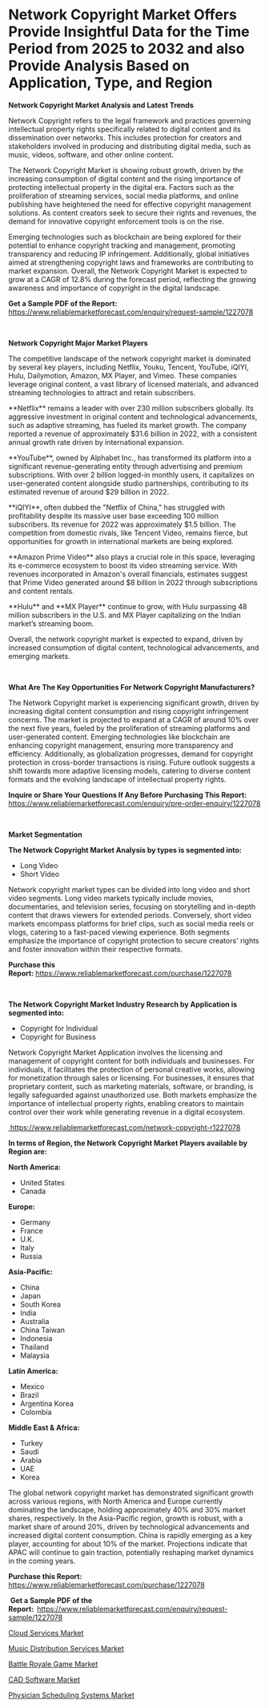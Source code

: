 <p><h1>Network Copyright Market Offers Provide Insightful Data for the Time Period from 2025 to 2032 and also Provide Analysis Based on Application, Type, and Region</h1></p><p><strong>Network Copyright Market Analysis and Latest Trends</strong></p>
<p><p>Network Copyright refers to the legal framework and practices governing intellectual property rights specifically related to digital content and its dissemination over networks. This includes protection for creators and stakeholders involved in producing and distributing digital media, such as music, videos, software, and other online content.</p><p>The Network Copyright Market is showing robust growth, driven by the increasing consumption of digital content and the rising importance of protecting intellectual property in the digital era. Factors such as the proliferation of streaming services, social media platforms, and online publishing have heightened the need for effective copyright management solutions. As content creators seek to secure their rights and revenues, the demand for innovative copyright enforcement tools is on the rise.</p><p>Emerging technologies such as blockchain are being explored for their potential to enhance copyright tracking and management, promoting transparency and reducing IP infringement. Additionally, global initiatives aimed at strengthening copyright laws and frameworks are contributing to market expansion. Overall, the Network Copyright Market is expected to grow at a CAGR of 12.8% during the forecast period, reflecting the growing awareness and importance of copyright in the digital landscape.</p></p>
<p><strong>Get a Sample PDF of the Report:&nbsp;</strong> <a href="https://www.reliablemarketforecast.com/enquiry/request-sample/1227078?utm_campaign=1906&utm_medium=2&utm_source=Github&utm_content=ia&utm_term=09032025&utm_id=network-copyright">https://www.reliablemarketforecast.com/enquiry/request-sample/1227078</a></p>
<p>&nbsp;</p>
<p><strong>Network Copyright Major Market Players</strong></p>
<p><p>The competitive landscape of the network copyright market is dominated by several key players, including Netflix, Youku, Tencent, YouTube, iQIYI, Hulu, Dailymotion, Amazon, MX Player, and Vimeo. These companies leverage original content, a vast library of licensed materials, and advanced streaming technologies to attract and retain subscribers.</p><p>**Netflix** remains a leader with over 230 million subscribers globally. Its aggressive investment in original content and technological advancements, such as adaptive streaming, has fueled its market growth. The company reported a revenue of approximately $31.6 billion in 2022, with a consistent annual growth rate driven by international expansion.</p><p>**YouTube**, owned by Alphabet Inc., has transformed its platform into a significant revenue-generating entity through advertising and premium subscriptions. With over 2 billion logged-in monthly users, it capitalizes on user-generated content alongside studio partnerships, contributing to its estimated revenue of around $29 billion in 2022.</p><p>**iQIYI**, often dubbed the "Netflix of China," has struggled with profitability despite its massive user base exceeding 100 million subscribers. Its revenue for 2022 was approximately $1.5 billion. The competition from domestic rivals, like Tencent Video, remains fierce, but opportunities for growth in international markets are being explored.</p><p>**Amazon Prime Video** also plays a crucial role in this space, leveraging its e-commerce ecosystem to boost its video streaming service. With revenues incorporated in Amazon's overall financials, estimates suggest that Prime Video generated around $8 billion in 2022 through subscriptions and content rentals.</p><p>**Hulu** and **MX Player** continue to grow, with Hulu surpassing 48 million subscribers in the U.S. and MX Player capitalizing on the Indian market’s streaming boom. </p><p>Overall, the network copyright market is expected to expand, driven by increased consumption of digital content, technological advancements, and emerging markets.</p></p>
<p>&nbsp;</p>
<p><strong>What Are The Key Opportunities For Network Copyright Manufacturers?</strong></p>
<p><p>The Network Copyright market is experiencing significant growth, driven by increasing digital content consumption and rising copyright infringement concerns. The market is projected to expand at a CAGR of around 10% over the next five years, fueled by the proliferation of streaming platforms and user-generated content. Emerging technologies like blockchain are enhancing copyright management, ensuring more transparency and efficiency. Additionally, as globalization progresses, demand for copyright protection in cross-border transactions is rising. Future outlook suggests a shift towards more adaptive licensing models, catering to diverse content formats and the evolving landscape of intellectual property rights.</p></p>
<p><strong>Inquire or Share Your Questions If Any Before Purchasing This Report:</strong> <a href="https://www.reliablemarketforecast.com/enquiry/pre-order-enquiry/1227078?utm_campaign=1906&utm_medium=2&utm_source=Github&utm_content=ia&utm_term=09032025&utm_id=network-copyright">https://www.reliablemarketforecast.com/enquiry/pre-order-enquiry/1227078</a></p>
<p>&nbsp;</p>
<p><strong>Market Segmentation</strong></p>
<p><strong>The Network Copyright Market Analysis by types is segmented into:</strong></p>
<p><ul><li>Long Video</li><li>Short Video</li></ul></p>
<p><p>Network copyright market types can be divided into long video and short video segments. Long video markets typically include movies, documentaries, and television series, focusing on storytelling and in-depth content that draws viewers for extended periods. Conversely, short video markets encompass platforms for brief clips, such as social media reels or vlogs, catering to a fast-paced viewing experience. Both segments emphasize the importance of copyright protection to secure creators' rights and foster innovation within their respective formats.</p></p>
<p><strong>Purchase this Report:&nbsp;</strong><a href="https://www.reliablemarketforecast.com/purchase/1227078?utm_campaign=1906&utm_medium=2&utm_source=Github&utm_content=ia&utm_term=09032025&utm_id=network-copyright">https://www.reliablemarketforecast.com/purchase/1227078</a></p>
<p>&nbsp;</p>
<p><strong>The Network Copyright Market Industry Research by Application is segmented into:</strong></p>
<p><ul><li>Copyright for Individual</li><li>Copyright for Business</li></ul></p>
<p><p>Network Copyright Market Application involves the licensing and management of copyright content for both individuals and businesses. For individuals, it facilitates the protection of personal creative works, allowing for monetization through sales or licensing. For businesses, it ensures that proprietary content, such as marketing materials, software, or branding, is legally safeguarded against unauthorized use. Both markets emphasize the importance of intellectual property rights, enabling creators to maintain control over their work while generating revenue in a digital ecosystem.</p></p>
<p><a href="https://www.reliablemarketforecast.com/network-copyright-r1227078?utm_campaign=1906&utm_medium=2&utm_source=Github&utm_content=ia&utm_term=09032025&utm_id=network-copyright">&nbsp;https://www.reliablemarketforecast.com/network-copyright-r1227078</a></p>
<p><strong>In terms of Region, the Network Copyright Market Players available by Region are:</strong></p>
<p>
    <p> <strong> North America: </strong>
        <ul>
            <li>United States</li>
            <li>Canada</li>
        </ul>
        </p> 
    <p> <strong> Europe: </strong>
        <ul>
            <li>Germany</li>
            <li>France</li>
            <li>U.K.</li>
            <li>Italy</li>
            <li>Russia</li>
        </ul>
        </p> 
    <p> <strong> Asia-Pacific: </strong>
        <ul>
            <li>China</li>
            <li>Japan</li>
            <li>South Korea</li>
            <li>India</li>
            <li>Australia</li>
            <li>China Taiwan</li>
            <li>Indonesia</li>
            <li>Thailand</li>
            <li>Malaysia</li>
        </ul>
        </p> 
    <p> <strong> Latin America: </strong>
        <ul>
            <li>Mexico</li>
            <li>Brazil</li>
            <li>Argentina Korea</li>
            <li>Colombia</li>
        </ul>
        </p> 
    <p> <strong> Middle East & Africa: </strong>
        <ul>
            <li>Turkey</li>
            <li>Saudi</li>
            <li>Arabia</li>
            <li>UAE</li>
            <li>Korea</li>
        </ul>
    </p>
    </p>
<p><p>The global network copyright market has demonstrated significant growth across various regions, with North America and Europe currently dominating the landscape, holding approximately 40% and 30% market shares, respectively. In the Asia-Pacific region, growth is robust, with a market share of around 20%, driven by technological advancements and increased digital content consumption. China is rapidly emerging as a key player, accounting for about 10% of the market. Projections indicate that APAC will continue to gain traction, potentially reshaping market dynamics in the coming years.</p></p>
<p><strong>Purchase this Report: </strong><a href="https://www.reliablemarketforecast.com/purchase/1227078?utm_campaign=1906&utm_medium=2&utm_source=Github&utm_content=ia&utm_term=09032025&utm_id=network-copyright">https://www.reliablemarketforecast.com/purchase/1227078</a></p>
<p>&nbsp;<strong>Get a Sample PDF of the Report:&nbsp;&nbsp;</strong><a href="https://www.reliablemarketforecast.com/enquiry/request-sample/1227078?utm_campaign=1906&utm_medium=2&utm_source=Github&utm_content=ia&utm_term=09032025&utm_id=network-copyright">https://www.reliablemarketforecast.com/enquiry/request-sample/1227078</a></p>
<p><strong></strong></p>
<p><p><a href="https://github.com/akramisabtu/Market-Research-Report-List-1/blob/main/cloud-services-market.md?utm_campaign=1906&utm_medium=2&utm_source=Github&utm_content=ia&utm_term=09032025&utm_id=network-copyright">Cloud Services Market</a></p><p><a href="https://github.com/dringals/Market-Research-Report-List-6/blob/main/music-distribution-services-market.md?utm_campaign=1906&utm_medium=2&utm_source=Github&utm_content=ia&utm_term=09032025&utm_id=network-copyright">Music Distribution Services Market</a></p><p><a href="https://github.com/omduthkevork/Market-Research-Report-List-1/blob/main/battle-royale-game-market.md?utm_campaign=1906&utm_medium=2&utm_source=Github&utm_content=ia&utm_term=09032025&utm_id=network-copyright">Battle Royale Game Market</a></p><p><a href="https://github.com/cherrivacius/Market-Research-Report-List-1/blob/main/cad-software-market.md?utm_campaign=1906&utm_medium=2&utm_source=Github&utm_content=ia&utm_term=09032025&utm_id=network-copyright">CAD Software Market</a></p><p><a href="https://github.com/mafuzakirju/Market-Research-Report-List-1/blob/main/physician-scheduling-systems-market.md?utm_campaign=1906&utm_medium=2&utm_source=Github&utm_content=ia&utm_term=09032025&utm_id=network-copyright">Physician Scheduling Systems Market</a></p></p>